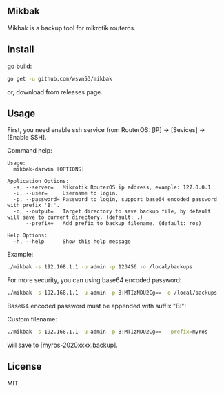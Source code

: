 ## Mikbak

Mikbak is a backup tool for mikrotik routeros.

## Install

go build:

```bash
go get -u github.com/wsvn53/mikbak
```

or, download from releases page.

## Usage

First, you need enable ssh service from RouterOS: [IP] -> [Sevices] -> [Enable SSH].

Command help:

```shell
Usage:
  mikbak-darwin [OPTIONS]

Application Options:
  -s, --server=   Mikrotik RouterOS ip address, example: 127.0.0.1
  -u, --user=     Username to login.
  -p, --password= Password to login, support base64 encoded password with prefix 'B:'.
  -o, --output=   Target directory to save backup file, by default will save to current directory. (default: .)
      --prefix=   Add prefix to backup filename. (default: ros)

Help Options:
  -h, --help      Show this help message
```

Example:

```bash
./mikbak -s 192.168.1.1 -u admin -p 123456 -o /local/backups
```

For more security, you can using base64 encoded password:

```bash
./mikbak -s 192.168.1.1 -u admin -p B:MTIzNDU2Cg== -o /local/backups
```

Base64 encoded password must be appended with suffix "B:"!

Custom filename:

```bash
./mikbak -s 192.168.1.1 -u admin -p B:MTIzNDU2Cg== --prefix=myros
```

will save to [myros-2020xxxx.backup].

## License

MIT.